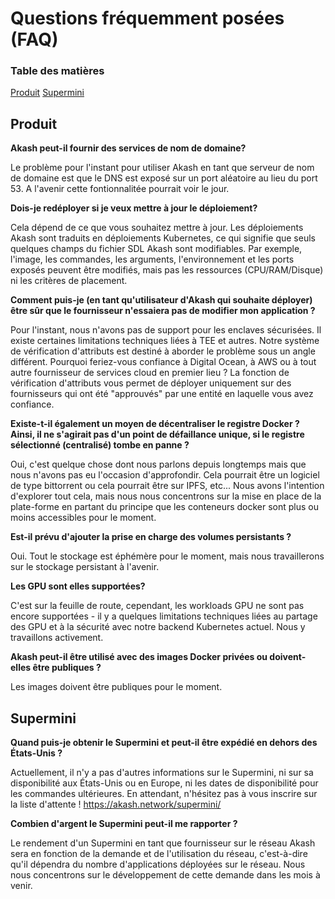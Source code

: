 # Questions fréquemment posées (FAQ)


### Table des matières
 
[Produit](#Produit) 
[Supermini](#Supermini)   


<a name="Produit"/>

## Produit

**Akash peut-il fournir des services de nom de domaine?**

Le problème pour l'instant pour utiliser Akash en tant que serveur de nom de domaine est que le DNS est exposé sur un port aléatoire au lieu du port 53. A l'avenir cette fontionnalitée pourrait voir le jour.

**Dois-je redéployer si je veux mettre à jour le déploiement?**

Cela dépend de ce que vous souhaitez mettre à jour. Les déploiements Akash sont traduits en déploiements Kubernetes, ce qui signifie que seuls quelques champs du fichier SDL Akash sont modifiables. Par exemple, l'image, les commandes, les arguments, l'environnement et les ports exposés peuvent être modifiés, mais pas les ressources (CPU/RAM/Disque) ni les critères de placement. 

**Comment puis-je (en tant qu'utilisateur d'Akash qui souhaite déployer) être sûr que le fournisseur n'essaiera pas de modifier mon application ?**

Pour l'instant, nous n'avons pas de support pour les enclaves sécurisées. Il existe certaines limitations techniques liées à TEE et autres. Notre système de vérification d'attributs est destiné à aborder le problème sous un angle différent.
Pourquoi feriez-vous confiance à Digital Ocean, à AWS ou à tout autre fournisseur de services cloud en premier lieu ? La fonction de vérification d'attributs vous permet de déployer uniquement sur des fournisseurs qui ont été "approuvés" par une entité en laquelle vous avez confiance. 

**Existe-t-il également un moyen de décentraliser le registre Docker ? Ainsi, il ne s'agirait pas d'un point de défaillance unique, si le registre sélectionné (centralisé) tombe en panne ?**

Oui, c'est quelque chose dont nous parlons depuis longtemps mais que nous n'avons pas eu l'occasion d'approfondir.  Cela pourrait être un logiciel de type bittorrent ou cela pourrait être sur IPFS, etc... Nous avons l'intention d'explorer tout cela, mais nous nous concentrons sur la mise en place de la plate-forme en partant du principe que les conteneurs docker sont plus ou moins accessibles pour le moment.

**Est-il prévu d'ajouter la prise en charge des volumes persistants ?**

Oui. Tout le stockage est éphémère pour le moment, mais nous travaillerons sur le stockage persistant à l'avenir.

**Les GPU sont elles supportées?**

C'est sur la feuille de route, cependant, les workloads GPU ne sont pas encore supportées - il y a quelques limitations techniques liées au partage des GPU et à la sécurité avec notre backend Kubernetes actuel. Nous y travaillons activement.

**Akash peut-il être utilisé avec des images Docker privées ou doivent-elles être publiques ?**

Les images doivent être publiques pour le moment.

<a name="Supermini"/>

## Supermini

**Quand puis-je obtenir le Supermini et peut-il être expédié en dehors des États-Unis ?**

Actuellement, il n'y a pas d'autres informations sur le Supermini, ni sur sa disponibilité aux États-Unis ou en Europe, ni les dates de disponibilité pour les commandes ultérieures. En attendant, n'hésitez pas à vous inscrire sur la liste d'attente ! https://akash.network/supermini/

**Combien d'argent le Supermini peut-il me rapporter ?**

Le rendement d'un Supermini en tant que fournisseur sur le réseau Akash sera en fonction de la demande et de l'utilisation du réseau, c'est-à-dire qu'il dépendra du nombre d'applications déployées sur le réseau. Nous nous concentrons sur le développement de cette demande dans les mois à venir.
